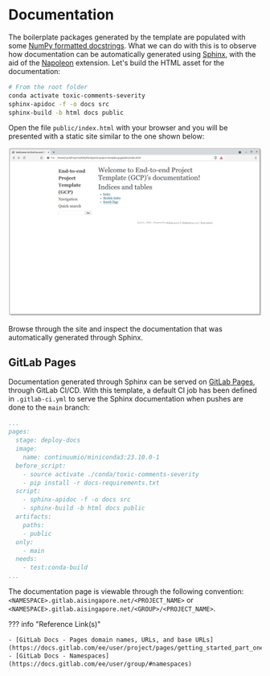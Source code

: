 # Documentation

The boilerplate packages generated by the template are populated with
some [NumPy formatted docstrings][numpy]. What we can do with this is 
to observe how documentation can be automatically generated using
[Sphinx], with the aid of the [Napoleon] extension. Let's build the 
HTML asset for the documentation:

```bash
# From the root folder
conda activate toxic-comments-severity
sphinx-apidoc -f -o docs src
sphinx-build -b html docs public
```

Open the file `public/index.html` with your browser and you will be
presented with a static site similar to the one shown below:

![Sphinx - Generated Landing Page for Documentation Site](assets/screenshots/sphinx-generated-doc-landing-page.png)

Browse through the site and inspect the documentation that was
automatically generated through Sphinx.

[numpy]: https://numpydoc.readthedocs.io/en/latest/format.html#docstring-standard
[Sphinx]: https://www.sphinx-doc.org/en/master/
[Napoleon]: https://www.sphinx-doc.org/en/master/usage/extensions/napoleon.html

## GitLab Pages

Documentation generated through Sphinx can be served on [GitLab Pages], 
through GitLab CI/CD. With this template, a default CI job has been 
defined in `.gitlab-ci.yml` to serve the Sphinx documentation when 
pushes are done to the `main` branch:

```yaml
...
pages:
  stage: deploy-docs
  image:
    name: continuumio/miniconda3:23.10.0-1
  before_script:
    - source activate ./conda/toxic-comments-severity
    - pip install -r docs-requirements.txt
  script:
    - sphinx-apidoc -f -o docs src
    - sphinx-build -b html docs public
  artifacts:
    paths:
    - public
  only:
    - main
  needs:
    - test:conda-build
...
```

The documentation page is viewable through the following convention:
`<NAMESPACE>.gitlab.aisingapore.net/<PROJECT_NAME>` or
`<NAMESPACE>.gitlab.aisingapore.net/<GROUP>/<PROJECT_NAME>`.

??? info "Reference Link(s)"

    - [GitLab Docs - Pages domain names, URLs, and base URLs](https://docs.gitlab.com/ee/user/project/pages/getting_started_part_one.html)
    - [GitLab Docs - Namespaces](https://docs.gitlab.com/ee/user/group/#namespaces)

[GitLab Pages]: https://docs.gitlab.com/ee/user/project/pages/
